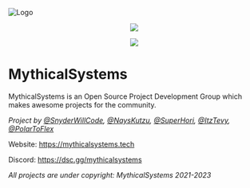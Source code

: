 ![Logo](https://i.imgur.com/xI3GLFc.jpeg)
<p href="#" align="center"><img src="https://discord.com/api/guilds/1080933452091752448/widget.png?style=shield"> 
<p href="#" align="center"><img src="https://img.shields.io/badge/License-MIT-green.svg"> 


# MythicalSystems

MythicalSystems is an Open Source Project Development Group which makes awesome projects for the community.

*Project by 
[@SnyderWillCode](https://github.com/SnyderWillCode),
[@NaysKutzu](https://github.com/NaysKutzu),
[@SuperHori](https://github.com/superhori69),
[@ItzTevy](https://github.com/ItzTevy),
[@PolarToFlex](https://github.com/PolarToFlex)*

Website: https://mythicalsystems.tech

Discord: https://dsc.gg/mythicalsystems

*All projects are under copyright: MythicalSystems 2021-2023*
